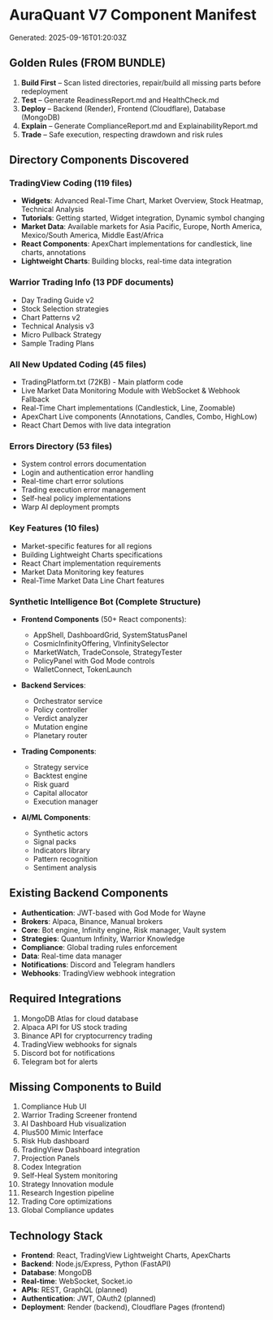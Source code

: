 # AuraQuant V7 Component Manifest
Generated: 2025-09-16T01:20:03Z

## Golden Rules (FROM BUNDLE)
1. **Build First** – Scan listed directories, repair/build all missing parts before redeployment
2. **Test** – Generate ReadinessReport.md and HealthCheck.md
3. **Deploy** – Backend (Render), Frontend (Cloudflare), Database (MongoDB)
4. **Explain** – Generate ComplianceReport.md and ExplainabilityReport.md
5. **Trade** – Safe execution, respecting drawdown and risk rules

## Directory Components Discovered

### TradingView Coding (119 files)
- **Widgets**: Advanced Real-Time Chart, Market Overview, Stock Heatmap, Technical Analysis
- **Tutorials**: Getting started, Widget integration, Dynamic symbol changing
- **Market Data**: Available markets for Asia Pacific, Europe, North America, Mexico/South America, Middle East/Africa
- **React Components**: ApexChart implementations for candlestick, line charts, annotations
- **Lightweight Charts**: Building blocks, real-time data integration

### Warrior Trading Info (13 PDF documents)
- Day Trading Guide v2
- Stock Selection strategies
- Chart Patterns v2
- Technical Analysis v3
- Micro Pullback Strategy
- Sample Trading Plans

### All New Updated Coding (45 files)
- TradingPlatform.txt (72KB) - Main platform code
- Live Market Data Monitoring Module with WebSocket & Webhook Fallback
- Real-Time Chart implementations (Candlestick, Line, Zoomable)
- ApexChart Live components (Annotations, Candles, Combo, HighLow)
- React Chart Demos with live data integration

### Errors Directory (53 files)
- System control errors documentation
- Login and authentication error handling
- Real-time chart error solutions
- Trading execution error management
- Self-heal policy implementations
- Warp AI deployment prompts

### Key Features (10 files)
- Market-specific features for all regions
- Building Lightweight Charts specifications
- React Chart implementation requirements
- Market Data Monitoring key features
- Real-Time Market Data Line Chart features

### Synthetic Intelligence Bot (Complete Structure)
- **Frontend Components** (50+ React components):
  - AppShell, DashboardGrid, SystemStatusPanel
  - CosmicInfinityOffering, VInfinitySelector
  - MarketWatch, TradeConsole, StrategyTester
  - PolicyPanel with God Mode controls
  - WalletConnect, TokenLaunch
  
- **Backend Services**:
  - Orchestrator service
  - Policy controller
  - Verdict analyzer
  - Mutation engine
  - Planetary router
  
- **Trading Components**:
  - Strategy service
  - Backtest engine
  - Risk guard
  - Capital allocator
  - Execution manager
  
- **AI/ML Components**:
  - Synthetic actors
  - Signal packs
  - Indicators library
  - Pattern recognition
  - Sentiment analysis

## Existing Backend Components
- **Authentication**: JWT-based with God Mode for Wayne
- **Brokers**: Alpaca, Binance, Manual brokers
- **Core**: Bot engine, Infinity engine, Risk manager, Vault system
- **Strategies**: Quantum Infinity, Warrior Knowledge
- **Compliance**: Global trading rules enforcement
- **Data**: Real-time data manager
- **Notifications**: Discord and Telegram handlers
- **Webhooks**: TradingView webhook integration

## Required Integrations
1. MongoDB Atlas for cloud database
2. Alpaca API for US stock trading
3. Binance API for cryptocurrency trading
4. TradingView webhooks for signals
5. Discord bot for notifications
6. Telegram bot for alerts

## Missing Components to Build
1. Compliance Hub UI
2. Warrior Trading Screener frontend
3. AI Dashboard Hub visualization
4. Plus500 Mimic Interface
5. Risk Hub dashboard
6. TradingView Dashboard integration
7. Projection Panels
8. Codex Integration
9. Self-Heal System monitoring
10. Strategy Innovation module
11. Research Ingestion pipeline
12. Trading Core optimizations
13. Global Compliance updates

## Technology Stack
- **Frontend**: React, TradingView Lightweight Charts, ApexCharts
- **Backend**: Node.js/Express, Python (FastAPI)
- **Database**: MongoDB
- **Real-time**: WebSocket, Socket.io
- **APIs**: REST, GraphQL (planned)
- **Authentication**: JWT, OAuth2 (planned)
- **Deployment**: Render (backend), Cloudflare Pages (frontend)
